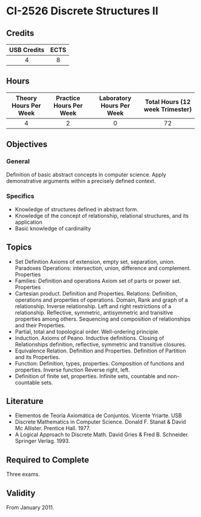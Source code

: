 # CI-2526 Discrete Structures II

## Credits

| USB Credits | ECTS |
|:-----------:|:----:|
|      4      |   8  |

## Hours

| Theory Hours Per Week | Practice Hours Per Week | Laboratory Hours Per Week | Total Hours (12 week Trimester) |
|:---------------------:|:-----------------------:|:-------------------------:|:-------------------------------:|
|           4           |            2            |             0             |                72               |

## Objectives

### General

Definition of basic abstract concepts in computer science. Apply demonstrative arguments within a precisely defined context.

### Specifics

* Knowledge of structures defined in abstract form.
* Knowledge of the concept of relationship, relational structures, and its application
* Basic knowledge of cardinality

## Topics

* Set Definition Axioms of extension, empty set, separation, union. Paradoxes Operations: intersection, union, difference and complement. Properties
* Families: Definition and operations Axiom set of parts or power set. Properties
* Cartesian product. Definition and Properties. Relations: Definition, operations and properties of operations. Domain, Rank and graph of a relationship. Inverse relationship. Left and right restrictions of a relationship. Reflective, symmetric, antisymmetric and transitive properties among others. Sequencing and composition of relationships and their Properties.
* Partial, total and topological order. Well-ordering principle.
* Induction. Axioms of Peano. Inductive definitions. Closing of Relationships definition, reflective, symmetric and transitive closures.
* Equivalence Relation. Definition and Properties. Definition of Partition and its Properties.
* Function: Definition, types, properties. Composition of functions and properties. Inverse function Reverse right, left.
* Definition of finite set, properties. Infinite sets, countable and non-countable sets.

## Literature

* Elementos de Teoría Axiomática de Conjuntos. Vicente Yriarte. USB
* Discrete Mathematics in Computer Science. Donald F. Stanat & David Mc Allister. Prentice Hall. 1977.
* A Logical Approach to Discrete Math. David Gries & Fred B. Schneider. Springer Verlag. 1993.

## Required to Complete

Three exams.

## Validity

From January 2011.
